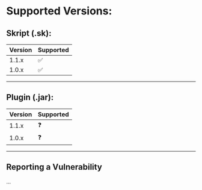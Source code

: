 # Supported Versions:

## Skript (.sk):

| Version | Supported          |
| ------- | ------------------ |
| 1.1.x   | ✅                |
| 1.0.x   | ✅                | # :x:

---------------------------

## Plugin (.jar):

| Version | Supported          |
| ------- | ------------------ |
| 1.1.x   | ❓                | :white_check_mark:
| 1.0.x   | ❓                | # :x:

---------------------------

## Reporting a Vulnerability

...
